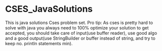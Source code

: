 # CSES_JavaSolutions
This is java solutions Cses problem set.
Pro tip: As cses is pretty hard to solve with java you always need to 100% optimize your solution to get accepted, you should take care of input(use buffer reader), use good algo and a good output(use StringBuilder or buffer instead of string, and try to keep no. println statements min).
